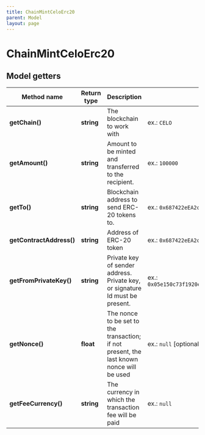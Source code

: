 ```yaml
---
title: ChainMintCeloErc20
parent: Model
layout: page
---
```


# ChainMintCeloErc20

## Model getters

Method name | Return type | Description | Notes
------------ | ------------- | ------------- | -------------
**getChain()** | **string** | The blockchain to work with | ex.: `CELO`
**getAmount()** | **string** | Amount to be minted and transferred to the recipient. | ex.: `100000`
**getTo()** | **string** | Blockchain address to send ERC-20 tokens to. | ex.: `0x687422eEA2cB73B5d3e242bA5456b782919AFc85`
**getContractAddress()** | **string** | Address of ERC-20 token | ex.: `0x687422eEA2cB73B5d3e242bA5456b782919AFc85`
**getFromPrivateKey()** | **string** | Private key of sender address. Private key, or signature Id must be present. | ex.: `0x05e150c73f1920ec14caa1e0b6aa09940899678051a78542840c2668ce5080c2`
**getNonce()** | **float** | The nonce to be set to the transaction; if not present, the last known nonce will be used | ex.: `null` [optional]
**getFeeCurrency()** | **string** | The currency in which the transaction fee will be paid | ex.: `null`

